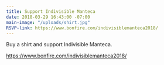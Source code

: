 ```yaml
---
title: Support Indivisible Manteca
date: 2018-03-29 16:43:00 -07:00
main-image: "/uploads/shirt.jpg"
RSVP-link: https://www.bonfire.com/indivisiblemanteca2018/
---
```


Buy a shirt and support Indivisible Manteca.

https://www.bonfire.com/indivisiblemanteca2018/